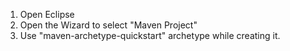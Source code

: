 1. Open Eclipse
2. Open the Wizard to select "Maven Project"
3. Use "maven-archetype-quickstart" archetype while creating it.
